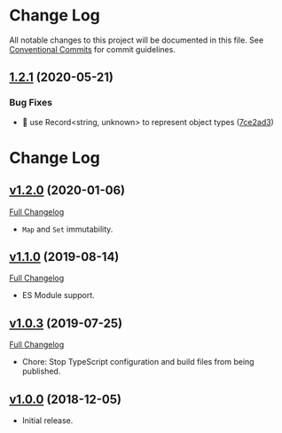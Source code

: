 # Change Log

All notable changes to this project will be documented in this file.
See [Conventional Commits](https://conventionalcommits.org) for commit guidelines.

## [1.2.1](https://github.com/PacoteJS/pacote/compare/@pacote/immutable@1.2.0...@pacote/immutable@1.2.1) (2020-05-21)

### Bug Fixes

- 🐛 use Record<string, unknown> to represent object types ([7ce2ad3](https://github.com/PacoteJS/pacote/commit/7ce2ad3e25762bd86c90771791b0571f99f1ea32))

# Change Log

## [v1.2.0](https://github.com/PacoteJS/pacote/tree/@pacote/immutable/1.2.0) (2020-01-06)

[Full Changelog](https://github.com/PacoteJS/pacote/compare/@pacote/immutable@1.1.0...@pacote/immutable@1.2.0)

- `Map` and `Set` immutability.

## [v1.1.0](https://github.com/PacoteJS/pacote/tree/@pacote/immutable/1.1.0) (2019-08-14)

[Full Changelog](https://github.com/PacoteJS/pacote/compare/@pacote/immutable@1.0.3...@pacote/immutable@1.1.0)

- ES Module support.

## [v1.0.3](https://github.com/PacoteJS/pacote/tree/@pacote/immutable@1.0.3) (2019-07-25)

[Full Changelog](https://github.com/PacoteJS/pacote/compare/@pacote/immutable@1.0.2...@pacote/immutable@1.0.3)

- Chore: Stop TypeScript configuration and build files from being published.

## [v1.0.0](https://github.com/PacoteJS/pacote/tree/@pacote/immutable@1.0.0) (2018-12-05)

- Initial release.
